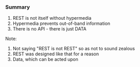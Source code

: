 ### Summary

1. REST is not itself without hypermedia
1. Hypermedia prevents out-of-band information
1. There is no API - there is just DATA

Note:

1. Not saying "REST is not REST" so as not to sound zealous
1. REST was designed like that for a reason
1. Data, which can be acted upon
